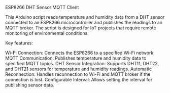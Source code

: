 ESP8266 DHT Sensor MQTT Client

This Arduino script reads temperature and humidity data from a DHT sensor connected to an ESP8266 microcontroller and publishes the readings to an MQTT broker. The script is designed for IoT projects that require remote monitoring of environmental conditions.

Key features:

Wi-Fi Connection: Connects the ESP8266 to a specified Wi-Fi network.
MQTT Communication: Publishes temperature and humidity data to specified MQTT topics.
DHT Sensor Integration: Supports DHT11, DHT22, and DHT21 sensors for temperature and humidity readings.
Automatic Reconnection: Handles reconnection to Wi-Fi and MQTT broker if the connection is lost.
Configurable Interval: Allows setting the interval for publishing sensor data.

